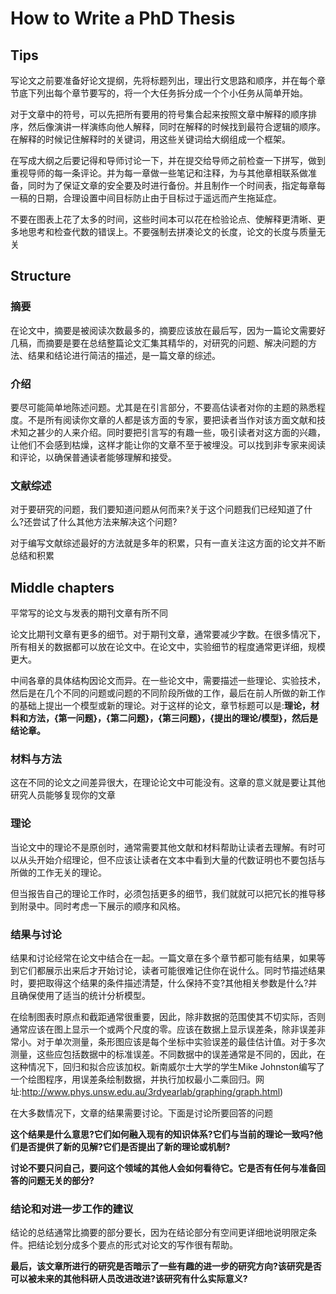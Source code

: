 # How to Write a PhD Thesis

## Tips

​	写论文之前要准备好论文提纲，先将标题列出，理出行文思路和顺序，并在每个章节底下列出每个章节要写的，将一个大任务拆分成一个个小任务从简单开始。

​	对于文章中的符号，可以先把所有要用的符号集合起来按照文章中解释的顺序排序，然后像演讲一样演练向他人解释，同时在解释的时候找到最符合逻辑的顺序。在解释的时候记住解释时的关键词，用这些关键词给大纲组成一个框架。

​	在写成大纲之后要记得和导师讨论一下，并在提交给导师之前检查一下拼写，做到重视导师的每一条评论。并为每一章做一些笔记和注释，为与其他章相联系做准备，同时为了保证文章的安全要及时进行备份。并且制作一个时间表，指定每章每一稿的日期，合理设置中间目标防止由于目标过于遥远而产生拖延症。

​	不要在图表上花了太多的时间，这些时间本可以花在检验论点、使解释更清晰、更多地思考和检查代数的错误上。不要强制去拼凑论文的长度，论文的长度与质量无关

## Structure

### 摘要

在论文中，摘要是被阅读次数最多的，摘要应该放在最后写，因为一篇论文需要好几稿，而摘要是要在总结整篇论文汇集其精华的，对研究的问题、解决问题的方法、结果和结论进行简洁的描述，是一篇文章的综述。

### 介绍

要尽可能简单地陈述问题。尤其是在引言部分，不要高估读者对你的主题的熟悉程度。不是所有阅读你文章的人都是该方面的专家，要把读者当作对该方面文献和技术知之甚少的人来介绍。同时要把引言写的有趣一些，吸引读者对这方面的兴趣，让他们不会感到枯燥，这样才能让你的文章不至于被埋没。可以找到非专家来阅读和评论，以确保普通读者能够理解和接受。

### 文献综述

对于要研究的问题，我们要知道问题从何而来?关于这个问题我们已经知道了什么?还尝试了什么其他方法来解决这个问题?

对于编写文献综述最好的方法就是多年的积累，只有一直关注这方面的论文并不断总结和积累

## Middle chapters

平常写的论文与发表的期刊文章有所不同

论文比期刊文章有更多的细节。对于期刊文章，通常要减少字数。在很多情况下，所有相关的数据都可以放在论文中。在论文中，实验细节的程度通常更详细，规模更大。

中间各章的具体结构因论文而异。在一些论文中，需要描述一些理论、实验技术，然后是在几个不同的问题或问题的不同阶段所做的工作，最后在前人所做的新工作的基础上提出一个模型或新的理论。对于这样的论文，章节标题可以是:**理论，材料和方法，{第一问题}，{第二问题}，{第三问题}，{提出的理论/模型}，然后是结论章。**

### 材料与方法

这在不同的论文之间差异很大，在理论论文中可能没有。这章的意义就是要让其他研究人员能够复现你的文章

### 理论

当论文中的理论不是原创时，通常需要其他文献和材料帮助让读者去理解。有时可以从头开始介绍理论，但不应该让读者在文本中看到大量的代数证明也不要包括与所做的工作无关的理论。

但当报告自己的理论工作时，必须包括更多的细节，我们就就可以把冗长的推导移到附录中。同时考虑一下展示的顺序和风格。

### 结果与讨论

结果和讨论经常在论文中结合在一起。一篇文章在多个章节都可能有结果，如果等到它们都展示出来后才开始讨论，读者可能很难记住你在说什么。同时节描述结果时，要把取得这个结果的条件描述清楚，什么保持不变?其他相关参数是什么?并且确保使用了适当的统计分析模型。

在绘制图表时原点和截距通常很重要，因此，除非数据的范围使其不切实际，否则通常应该在图上显示一个或两个尺度的零。应该在数据上显示误差条，除非误差非常小。对于单次测量，条形图应该是每个坐标中实验误差的最佳估计值。对于多次测量，这些应包括数据中的标准误差。不同数据中的误差通常是不同的，因此，在这种情况下，回归和拟合应该加权。新南威尔士大学的学生Mike Johnston编写了一个绘图程序，用误差条绘制数据，并执行加权最小二乘回归。网址:http://www.phys.unsw.edu.au/3rdyearlab/graphing/graph.html)



在大多数情况下，文章的结果需要讨论。下面是讨论所要回答的问题

**这个结果是什么意思?它们如何融入现有的知识体系?它们与当前的理论一致吗?他们是否提供了新的见解?它们是否提出了新的理论或机制?**

**讨论不要只问自己，要问这个领域的其他人会如何看待它。它是否有任何与准备回答的问题无关的部分?**

### 结论和对进一步工作的建议

结论的总结通常比摘要的部分要长，因为在结论部分有空间更详细地说明限定条件。把结论划分成多个要点的形式对论文的写作很有帮助。

**最后，该文章所进行的研究是否暗示了一些有趣的进一步的研究方向?该研究是否可以被未来的其他科研人员改进改进?该研究有什么实际意义?**









